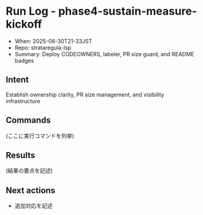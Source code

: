 # Run Log - phase4-sustain-measure-kickoff
- When: 2025-08-30T21-33JST
- Repo: strataregula-lsp
- Summary: Deploy CODEOWNERS, labeler, PR size guard, and README badges

## Intent
Establish ownership clarity, PR size management, and visibility infrastructure

## Commands
(ここに実行コマンドを列挙)

## Results
(結果の要点を記述)

## Next actions
- 追加対応を記述
